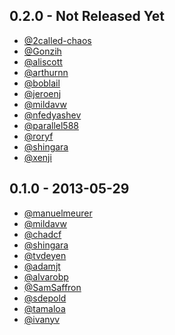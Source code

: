 ## 0.2.0 - Not Released Yet

- [@2called-chaos][]
- [@Gonzih][]
- [@aliscott][]
- [@arthurnn][]
- [@boblail][]
- [@jeroenj][]
- [@mildavw][]
- [@nfedyashev][]
- [@parallel588][]
- [@roryf][]
- [@shingara][]
- [@xenji][]

## 0.1.0 - 2013-05-29

- [@manuelmeurer][]
- [@mildavw][]
- [@chadcf][]
- [@shingara][]
- [@tvdeyen][]
- [@adamjt][]
- [@alvarobp][]
- [@SamSaffron][]
- [@sdepold][]
- [@tamaloa][]
- [@ivanyv][]

<!-- Contributor on Errbit Thanks to all of them -->

[@2called-chaos]: https://github.com/2called-chaos
[@Gonzih]: https://github.com/Gonzih
[@SamSaffron]: https://github.com/SamSaffron
[@adamjt]: https://github.com/adamjt
[@aliscott]: http://github.com/aliscott
[@alvarobp]: https://github.com/alvarobp
[@arthurnn]: https://github.com/arthurnn
[@boblail]: https://github.com/boblail
[@chadcf]: https://github.com/chadcf
[@ivanyv]: https://github.com/ivanyv
[@jeroenj]: https://github.com/jeroenj
[@manuelmeurer]: https://github.com/manuelmeurer
[@mildavw]: https://github.com/mildavw
[@mildavw]: https://github.com/mildavw
[@nfedyashev]: https://github.com/nfedyashev
[@parallel588]: https://github.com/parallel588
[@roryf]: https://github.com/roryf
[@sdepold]: https://github.com/sdepold
[@shingara]: https://github.com/shingara
[@tamaloa]: https://github.com/tamaloa
[@tvdeyen]: https://github.com/tvdeyen
[@xenji]: https://github.com/xenji
